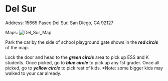 # Del Sur

Address: 15665 Paseo Del Sur, San Diego, CA 92127

Maps:
![Del_Sur_Map](Del_Sur.jpg)

Park the car by the side of school playground gate shows in the ***red circle*** of the map. 

Lock the door and head to the ***green circle*** area to pick up ESS and K students. Once picked, go to ***blue circle*** to pick up any 1st grader. Once all picked, go to ***yellow circle*** to pick rest of kids. *Note: some bigger kids may walked to your car already.